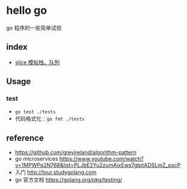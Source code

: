 # hello go
go 程序的一些简单试验

## index
* [slice 模拟栈、队列](tests/slice.go)

## Usage
### test
* `go test ./tests`
* 代码格式化：`go fmt ./tests`

## reference
* https://github.com/greyireland/algorithm-pattern
* go microservices https://www.youtube.com/watch?v=1MPWPq2N768&list=PLJbE2Yu2zumAixEws7gtptADSLmZ_pscP
* 入门 http://tour.studygolang.com
* go 官方文档 https://golang.org/pkg/testing/
